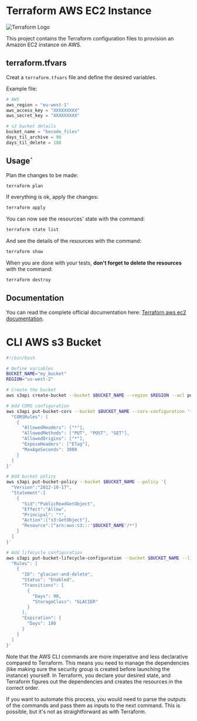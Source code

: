 # Terraform AWS EC2 Instance

![Terraform Logo](https://upload.wikimedia.org/wikipedia/commons/thumb/0/04/Terraform_Logo.svg/1280px-Terraform_Logo.svg.png)

This project contains the Terraform configuration files to provision an Amazon EC2 instance on AWS.


## terraform.tfvars

Creat a `terraform.tfvars` file and define the desired variables.

Example file:

```terraform
# AWS
aws_region = "eu-west-1"
aws_access_key = "XXXXXXXXX"
aws_secret_key = "XXXXXXXXX"

# s3 bucket details
bucket_name = "becode_files"
days_til_archive = 90
days_til_delete = 180
```


## Usage`

Plan the changes to be made:

```bash
terraform plan
```

If everything is ok, apply the changes:

```bash
terraform apply
```


You can now see the resources' state with the command:

```bash
terraform state list
```

And see the details of the resources with the command:

```bash
terraform show
```


When you are done with your tests, **don't forget to delete the resources** with the command:

```bash
terraform destroy
```


## Documentation

You can read the complete official documentation here: 
[Terraforn aws ec2 documentation](https://registry.terraform.io/providers/hashicorp/aws/latest/docs/resources/s3_bucket).

# CLI AWS s3 Bucket
```bash
#!/bin/bash

# Define variables
BUCKET_NAME="my_bucket"
REGION="us-west-2"

# Create the bucket
aws s3api create-bucket --bucket $BUCKET_NAME --region $REGION --acl public-read

# Add CORS configuration
aws s3api put-bucket-cors --bucket $BUCKET_NAME --cors-configuration '{
  "CORSRules": [
    {
      "AllowedHeaders": ["*"],
      "AllowedMethods": ["PUT", "POST", "GET"],
      "AllowedOrigins": ["*"],
      "ExposeHeaders": ["ETag"],
      "MaxAgeSeconds": 3000
    }
  ]
}'

# Add bucket policy
aws s3api put-bucket-policy --bucket $BUCKET_NAME --policy '{
  "Version":"2012-10-17",
  "Statement":[
    {
      "Sid":"PublicReadGetObject",
      "Effect":"Allow",
      "Principal": "*",
      "Action":["s3:GetObject"],
      "Resource":["arn:aws:s3:::'$BUCKET_NAME'/*"]
    }
  ]
}'

# Add lifecycle configuration
aws s3api put-bucket-lifecycle-configuration --bucket $BUCKET_NAME --lifecycle-configuration '{
  "Rules": [
    {
      "ID": "glacier-and-delete",
      "Status": "Enabled",
      "Transitions": [
        {
          "Days": 90,
          "StorageClass": "GLACIER"
        }
      ],
      "Expiration": {
        "Days": 180
      }
    }
  ]
}'
```


Note that the AWS CLI commands are more imperative and less declarative compared to Terraform. This means you need to manage the dependencies (like making sure the security group is created before launching the instance) yourself. In Terraform, you declare your desired state, and Terraform figures out the dependencies and creates the resources in the correct order.

If you want to automate this process, you would need to parse the outputs of the commands and pass them as inputs to the next command. This is possible, but it's not as straightforward as with Terraform.